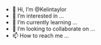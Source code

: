 - 👋 Hi, I’m @Kelintaylor
- 👀 I’m interested in ...
- 🌱 I’m currently learning ...
- 💞️ I’m looking to collaborate on ...
- 📫 How to reach me ...

<!---
Kelintaylor/Kelintaylor is a ✨ special ✨ repository because its `README.md` (this file) appears on your GitHub profile.
You can click the Preview link to take a look at your changes.
--->
